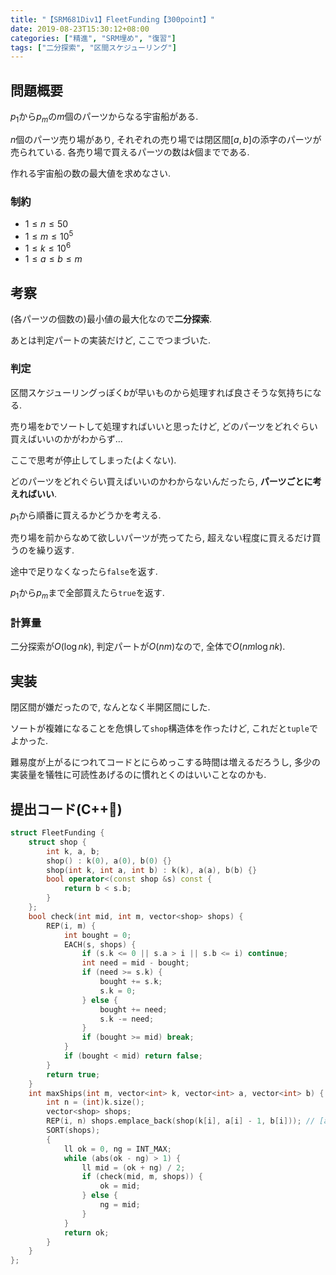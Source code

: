 ```yaml
---
title: "【SRM681Div1】FleetFunding【300point】"
date: 2019-08-23T15:30:12+08:00
categories: ["精進", "SRM埋め", "復習"]
tags: ["二分探索", "区間スケジューリング"]
---
```


## 問題概要

$p_1$から$p_m$の$m$個のパーツからなる宇宙船がある.

$n$個のパーツ売り場があり, それぞれの売り場では閉区間$[a, b]$の添字のパーツが売られている. 各売り場で買えるパーツの数は$k$個までである.

作れる宇宙船の数の最大値を求めなさい.

### 制約

* $1 \leq n \leq 50$
* $1 \leq m \leq 10^5$
* $1 \leq k \leq 10^6$
* $1 \leq a \leq b \leq m$

## 考察

(各パーツの個数の)最小値の最大化なので**二分探索**.

あとは判定パートの実装だけど, ここでつまづいた.

### 判定

区間スケジューリングっぽく$b$が早いものから処理すれば良さそうな気持ちになる.

売り場を$b$でソートして処理すればいいと思ったけど, どのパーツをどれぐらい買えばいいのかがわからず...

ここで思考が停止してしまった(よくない).

どのパーツをどれぐらい買えばいいのかわからないんだったら, **パーツごとに考えればいい**.

$p_1$から順番に買えるかどうかを考える.

売り場を前からなめて欲しいパーツが売ってたら, 超えない程度に買えるだけ買うのを繰り返す.

途中で足りなくなったら`false`を返す.

$p_1$から$p_m$まで全部買えたら`true`を返す.

### 計算量

二分探索が$O(\log nk)$, 判定パートが$O(nm)$なので, 全体で$O(nm\log nk)$.

## 実装

閉区間が嫌だったので, なんとなく半開区間にした.

ソートが複雑になることを危惧して`shop`構造体を作ったけど, これだと`tuple`でよかった.

難易度が上がるにつれてコードとにらめっこする時間は増えるだろうし, 多少の実装量を犠牲に可読性あげるのに慣れとくのはいいことなのかも.

## 提出コード(C++:high_brightness:)

```cpp
struct FleetFunding {
    struct shop {
        int k, a, b;
        shop() : k(0), a(0), b(0) {}
        shop(int k, int a, int b) : k(k), a(a), b(b) {}
        bool operator<(const shop &s) const {
            return b < s.b;
        }
    };
    bool check(int mid, int m, vector<shop> shops) {
        REP(i, m) {
            int bought = 0;
            EACH(s, shops) {
                if (s.k <= 0 || s.a > i || s.b <= i) continue;
                int need = mid - bought;
                if (need >= s.k) {
                    bought += s.k;
                    s.k = 0;
                } else {
                    bought += need;
                    s.k -= need;
                }
                if (bought >= mid) break;
            }
            if (bought < mid) return false;
        }
        return true;
    }
    int maxShips(int m, vector<int> k, vector<int> a, vector<int> b) {
        int n = (int)k.size();
        vector<shop> shops;
        REP(i, n) shops.emplace_back(shop(k[i], a[i] - 1, b[i])); // [a, b)
        SORT(shops);
        {
            ll ok = 0, ng = INT_MAX;
            while (abs(ok - ng) > 1) {
                ll mid = (ok + ng) / 2;
                if (check(mid, m, shops)) {
                    ok = mid;
                } else {
                    ng = mid;
                }
            }
            return ok;
        }
    }
};
```
